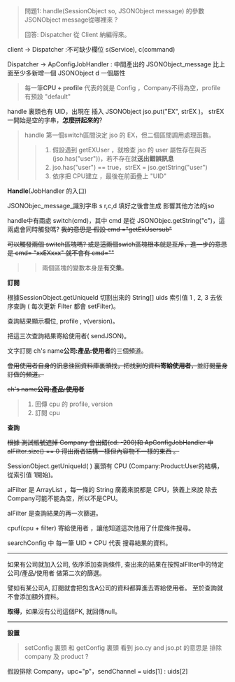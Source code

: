 > 問題1: handle(SessionObject so, JSONObject message) 的參數 JSONObject message從哪裡來 ?
>
> 回答: Dispatcher 從 Client 納編得來。

client -> Dispatcher :不可缺少欄位 s(Service), c(command)

Dispatcher -> ApConfigJobHandler : 中間產出的 JSONObject_message 比上面至少多新增一個 JSONObject d 一個屬性



>每一筆**CPU + profile** 代表的就是 Config ，Company不得為空，profile 有預設 "default"



handle 裏頭也有 UID，出現在 插入 JSONObject jso.put("EX", strEX )。 strEX 一開始是空的字串，**怎麼拼起來的**?

> handle 第一個switch區間決定 jso 的 EX，但二個區間調用處理函數。
>
> > 1. 假設遇到 getEXUser ，就檢查 jso 的 user 屬性存在與否(jso.has("user"))，若不存在就**送出錯誤訊息**
> > 2. jso.has("user") == true，strEX = jso.getString("user")
> > 3. 依序把 CPU建立 ，最後在前面疊上 "UID"





**Handle**(JobHandler 的入口)

JSONObjec_message_識別字串 s r,c,d 填好之後會生成 影響其他方法的jso

handle中有兩處 switch(cmd)，其中 cmd 是從 JSONObjec.getString("c")，這兩處會同時觸發嗎? ~~我的意思是 假設 cmd ="getExUsersub"~~ 

~~可以觸發兩個 switch區塊嗎?  或是這兩個swich區塊根本就是互斥，進一步的意思是 cmd= "xxEXxxx" 就不會有 cmd=""~~

> > 兩個區塊的變數本身是**有交集**。





**訂閱** 

根據SessionObject.getUniqueId 切割出來的 String[] uids  索引值 1 , 2, 3 去依序查詢 ( 每次更新 Filter 都會 setFilter)。

查詢結果顯示欄位, profile , v(version)。

把這三次查詢結果寄給使用者( sendJSON)。

文字訂閱 ch's name**公司:產品:使用者**的三個頻道。

~~會用使用者自身的訊息往回資料庫裏頭找，把找到的資料**寄給使用者**，並訂閱量身訂做的頻道。~~

~~ch's name**公司:產品:使用者**~~

>1. 回傳 cpu 的 profile, version
>2. 訂閱 cpu



**查詢**

~~根據 測試帳號遮掉 Company 會出錯(cd: -200)和 ApConfigJobHandler 中 alFilter.size() == 0  得出兩者結構一樣但內容物不一樣的東西 。~~

SessionObject.getUniqueId( ) 裏頭有 CPU (Company:Product:User的結構，從索引值 1開始)。

alFilter 是 ArrayList<String> ，每一條的 String 廣義來說都是 CPU，狹義上來說 除去 Company可能不能為空，所以不是CPU。



alFilter 是查詢結果的再一次篩選。 

cpuf(cpu + filter) 寄給使用者 ，讓他知道這次他用了什麼條件搜尋。





searchConfig 中 每一筆 UID + CPU  代表 搜尋結果的資料。

---



如果有公司就加入公司, 依序添加查詢條件, 查出來的結果在按照alFIlter中的特定公司/產品/使用者 做第二次的篩選。

譬如有某公司A, 訂閱就會把包含A公司的資料都算進去寄給使用者。 至於查詢就不會添加額外資料。



**取得**，如果沒有公司這個PK, 就回傳null。



----

**設置**

> setConfig 裏頭 和 getConfig 裏頭 看到 jso.cy and jso.pt 的意思是 排除 company 及 product ?

假設排除 Company，upc="p"，sendChannel = uids[1] : uids[2]





